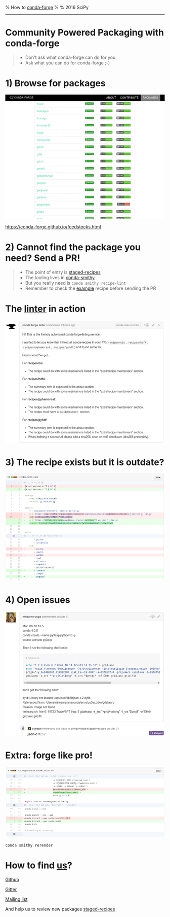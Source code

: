 % How to [conda-forge](https://conda-forge.github.io/)
%
% 2016 SciPy

---

# Community Powered Packaging with conda-forge

> - Don't ask what conda-forge can do for you
> - Ask what you can do for conda-forge ;-)

# 1) Browse for packages

![](images/package_list.png)

https://conda-forge.github.io/feedstocks.html

# 2) Cannot find the package you need? Send a PR!

> - The point of entry is [staged-recipes](https://github.com/conda-forge/staged-recipes)
> - The tooling lives in [conda-smithy](https://github.com/conda-forge/conda-smithy)
> - But you really need is `conda smithy recipe-lint`
> - Remember to check the [example](https://github.com/conda-forge/staged-recipes/blob/master/recipes/example/meta.yaml) recipe before sending the PR

# The [linter](https://github.com/conda-forge/conda-forge-webservices/tree/master/conda_forge_webservices) in action

![](images/github_linter.png)

# 3) The recipe exists but it is outdate?

![](images/github_maintaince_changes.png)

# 4) Open issues

![](images/github_issues.png)

# Extra: forge like pro!

![](images/github_rerender.png)

```shell
conda smithy rerender
```

# How to find [us](https://github.com/orgs/conda-forge/people)?

[Github](https://github.com/conda-forge)

[Gitter](https://gitter.im/conda-forge/conda-forge.github.io)

[Mailing list](https://groups.google.com/forum/#!forum/conda-forge)

And help us to review new packages [staged-recipes](https://github.com/conda-forge/staged-recipes)
